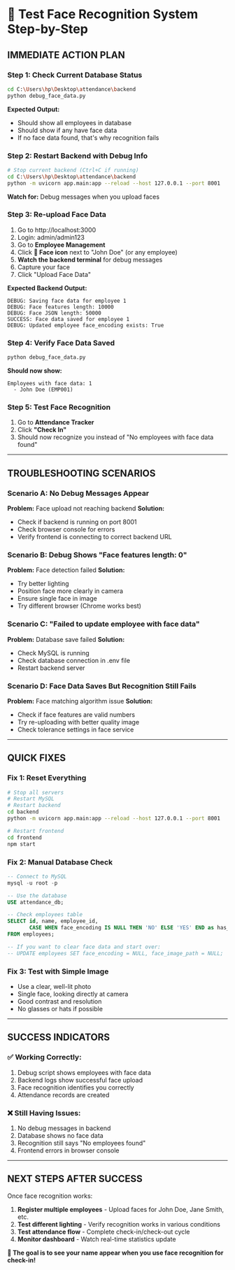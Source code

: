# 🧪 **Test Face Recognition System Step-by-Step**

## **IMMEDIATE ACTION PLAN**

### **Step 1: Check Current Database Status**
```bash
cd C:\Users\hp\Desktop\attendance\backend
python debug_face_data.py
```

**Expected Output:**
- Should show all employees in database
- Should show if any have face data
- If no face data found, that's why recognition fails

### **Step 2: Restart Backend with Debug Info**
```bash
# Stop current backend (Ctrl+C if running)
cd C:\Users\hp\Desktop\attendance\backend
python -m uvicorn app.main:app --reload --host 127.0.0.1 --port 8001
```

**Watch for:** Debug messages when you upload faces

### **Step 3: Re-upload Face Data**
1. Go to http://localhost:3000
2. Login: admin/admin123
3. Go to **Employee Management**
4. Click **👤 Face icon** next to "John Doe" (or any employee)
5. **Watch the backend terminal** for debug messages
6. Capture your face
7. Click "Upload Face Data"

**Expected Backend Output:**
```
DEBUG: Saving face data for employee 1
DEBUG: Face features length: 10000
DEBUG: Face JSON length: 50000
SUCCESS: Face data saved for employee 1
DEBUG: Updated employee face_encoding exists: True
```

### **Step 4: Verify Face Data Saved**
```bash
python debug_face_data.py
```

**Should now show:**
```
Employees with face data: 1
  - John Doe (EMP001)
```

### **Step 5: Test Face Recognition**
1. Go to **Attendance Tracker**
2. Click **"Check In"**
3. Should now recognize you instead of "No employees with face data found"

---

## **TROUBLESHOOTING SCENARIOS**

### **Scenario A: No Debug Messages Appear**
**Problem:** Face upload not reaching backend
**Solution:** 
- Check if backend is running on port 8001
- Check browser console for errors
- Verify frontend is connecting to correct backend URL

### **Scenario B: Debug Shows "Face features length: 0"**
**Problem:** Face detection failed
**Solution:**
- Try better lighting
- Position face more clearly in camera
- Ensure single face in image
- Try different browser (Chrome works best)

### **Scenario C: "Failed to update employee with face data"**
**Problem:** Database save failed
**Solution:**
- Check MySQL is running
- Check database connection in .env file
- Restart backend server

### **Scenario D: Face Data Saves But Recognition Still Fails**
**Problem:** Face matching algorithm issue
**Solution:**
- Check if face features are valid numbers
- Try re-uploading with better quality image
- Check tolerance settings in face service

---

## **QUICK FIXES**

### **Fix 1: Reset Everything**
```bash
# Stop all servers
# Restart MySQL
# Restart backend
cd backend
python -m uvicorn app.main:app --reload --host 127.0.0.1 --port 8001

# Restart frontend
cd frontend
npm start
```

### **Fix 2: Manual Database Check**
```sql
-- Connect to MySQL
mysql -u root -p

-- Use the database
USE attendance_db;

-- Check employees table
SELECT id, name, employee_id, 
       CASE WHEN face_encoding IS NULL THEN 'NO' ELSE 'YES' END as has_face
FROM employees;

-- If you want to clear face data and start over:
-- UPDATE employees SET face_encoding = NULL, face_image_path = NULL;
```

### **Fix 3: Test with Simple Image**
- Use a clear, well-lit photo
- Single face, looking directly at camera
- Good contrast and resolution
- No glasses or hats if possible

---

## **SUCCESS INDICATORS**

### **✅ Working Correctly:**
1. Debug script shows employees with face data
2. Backend logs show successful face upload
3. Face recognition identifies you correctly
4. Attendance records are created

### **❌ Still Having Issues:**
1. No debug messages in backend
2. Database shows no face data
3. Recognition still says "No employees found"
4. Frontend errors in browser console

---

## **NEXT STEPS AFTER SUCCESS**

Once face recognition works:

1. **Register multiple employees** - Upload faces for John Doe, Jane Smith, etc.
2. **Test different lighting** - Verify recognition works in various conditions  
3. **Test attendance flow** - Complete check-in/check-out cycle
4. **Monitor dashboard** - Watch real-time statistics update

**🎯 The goal is to see your name appear when you use face recognition for check-in!**
